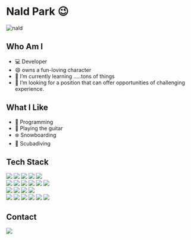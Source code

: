# Nald Park  😉 <a id="nald">
![nald](https://capsule-render.vercel.app/api?type=soft&color=auto&text=All%20I%20can%20imagine%20is%20able%20to%20create.&fontSize=40&animation=twinkling)


## Who Am I
- 💻 Developer
- 😄 owns a fun-loving character
- 🌱 I’m currently learning .....tons of things
- 👯 I’m looking for a position that can offer opportunities of challenging experience.
  

## What I Like

- 💬 Programming
- 🎵 Playing the guitar
- ❄️ Snowboarding
- 🐬 Scubadiving

## Tech Stack
<p>
  <img src="https://img.shields.io/badge/React-181717?style=flat-square&logo=React&logoColor=%2361DAFB" />
  <img src="https://img.shields.io/badge/-Vue-4fc08d?style=flat-square&logo=vue.js&logoColor=white"/>
  <img src="https://img.shields.io/badge/angular-%23DD0031.svg?style=flat-square&logo=angular&logoColor=white"/>
  <img src="https://img.shields.io/badge/TypeScript-007ACC?style=flat-square&logo=typescript&logoColor=white"/>
  <img src="https://img.shields.io/badge/Node.js-339933?style=flat-square&logo=Node.js&logoColor=white" />
  <br>
  <img src="https://img.shields.io/badge/Java-007396?style=flat-square&logo=Java&logoColor=white"/>
  <img src="https://img.shields.io/badge/SpringBoot-6DB33F?style=flat-square&logo=SpringBoot&logoColor=white" />
  <img src="https://img.shields.io/badge/JPA-6DB33F?style=flat-square&logo=&logoColor=white" />
  <img src="https://img.shields.io/badge/Mybatis-000000?style=flat-square&logo=&labelColor=000000" />
  <img src="https://img.shields.io/badge/Prometheus-000000?style=flat-square&logo=prometheus&labelColor=000000" />
  <img src="https://img.shields.io/badge/Grafana-F2F4F9?style=flat-square&logo=grafana&logoColor=orange&labelColor=F2F4F9" />
  <br>
  <img src="https://img.shields.io/badge/mysql-%2300f.svg?style=flat-square&logo=mysql&logoColor=white"/>	
  <img src="https://img.shields.io/badge/MongoDB-47A248?style=flat-square&logo=MongoDB&logoColor=white" />
  <img src="https://img.shields.io/badge/MariaDB-003545?style=flat-squaree&logo=mariadb&logoColor=white" />
  <img src="https://img.shields.io/badge/Oracle-c14432?style=flat-square&logo=Oracle&logoColor=white"/>
  <br>
  <img src="https://img.shields.io/badge/Kubernetes-326CE5?style=flat-square&logo=Kubernetes&logoColor=white" />
  <img src="https://img.shields.io/badge/Docker-2496ED?style=flat-square&logo=Docker&logoColor=white" />
  <img src="https://img.shields.io/badge/Amazon_AWS-FF9900?style=flat-squaree&logo=amazonaws&logoColor=white" />
  <img src=" https://img.shields.io/badge/Jenkins-D24939?style=flat-square&logo=Jenkins&logoColor=white" />
  <img src=" https://img.shields.io/badge/Nginx-009639?style=flat-square&logo=nginx&logoColor=white" />
  <img src="https://img.shields.io/badge/linux-FCC624?style=flat-square&&logo=linux&logoColor=black" />

## Contact
<p>
<a href="https://www.linkedin.com/in/naldpark"><img src="https://img.shields.io/badge/LinkedIn-0A66C2?style=flat-square&logo=LinkedIn&logoColor=white&link=https://www.linkedin.com/in/naldpark"/></a>&nbsp
</p>
<br>


